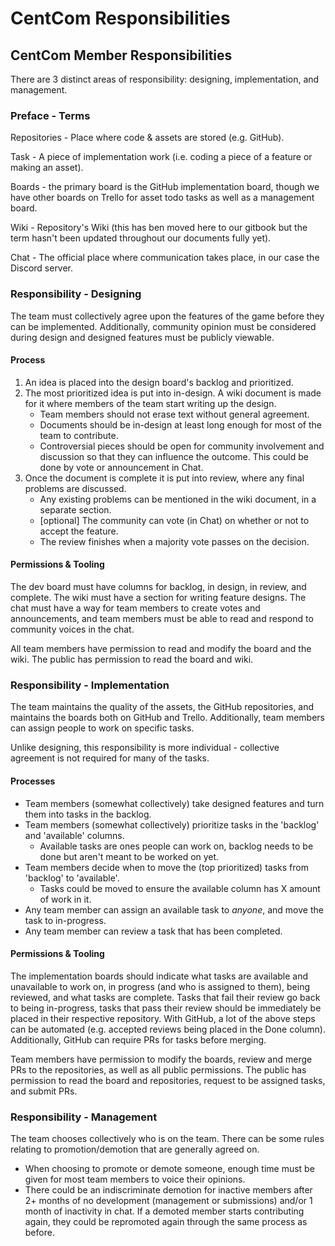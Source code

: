 # CentCom Responsibilities

## CentCom Member Responsibilities

There are 3 distinct areas of responsibility: designing, implementation, and management.

### Preface - Terms

Repositories - Place where code & assets are stored (e.g. GitHub).

Task - A piece of implementation work (i.e. coding a piece of a feature or making an asset).

Boards - the primary board is the GitHub implementation board, though we have other boards on Trello for asset todo tasks as well as a management board.

Wiki - Repository's Wiki (this has ben moved here to our gitbook but the term hasn't been updated throughout our documents fully yet).

Chat - The official place where communication takes place, in our case the Discord server.

### Responsibility - Designing

The team must collectively agree upon the features of the game before they can be implemented. Additionally, community opinion must be considered during design and designed features must be publicly viewable.

#### Process

1. An idea is placed into the design board's backlog and prioritized.
2. The most prioritized idea is put into in-design. A wiki document is made for it where members of the team start writing up the design.
   * Team members should not erase text without general agreement.
   * Documents should be in-design at least long enough for most of the team to contribute.
   * Controversial pieces should be open for community involvement and discussion so that they can influence the outcome. This could be done by vote or announcement in Chat.
3. Once the document is complete it is put into review, where any final problems are discussed.
   * Any existing problems can be mentioned in the wiki document, in a separate section.
   * \[optional] The community can vote (in Chat) on whether or not to accept the feature.
   * The review finishes when a majority vote passes on the decision.

#### Permissions & Tooling

The dev board must have columns for backlog, in design, in review, and complete. The wiki must have a section for writing feature designs. The chat must have a way for team members to create votes and announcements, and team members must be able to read and respond to community voices in the chat.

All team members have permission to read and modify the board and the wiki. The public has permission to read the board and wiki.

### Responsibility - Implementation

The team maintains the quality of the assets, the GitHub repositories, and maintains the boards both on GitHub and Trello. Additionally, team members can assign people to work on specific tasks.

Unlike designing, this responsibility is more individual - collective agreement is not required for many of the tasks.

#### Processes

* Team members (somewhat collectively) take designed features and turn them into tasks in the backlog.
* Team members (somewhat collectively) prioritize tasks in the 'backlog' and 'available' columns.
  * Available tasks are ones people can work on, backlog needs to be done but aren't meant to be worked on yet.
* Team members decide when to move the (top prioritized) tasks from 'backlog' to 'available'.
  * Tasks could be moved to ensure the available column has X amount of work in it.
* Any team member can assign an available task to _anyone_, and move the task to in-progress.
* Any team member can review a task that has been completed.

#### Permissions & Tooling

The implementation boards should indicate what tasks are available and unavailable to work on, in progress (and who is assigned to them), being reviewed, and what tasks are complete. Tasks that fail their review go back to being in-progress, tasks that pass their review should be immediately be placed in their respective repository. With GitHub, a lot of the above steps can be automated (e.g. accepted reviews being placed in the Done column). Additionally, GitHub can require PRs for tasks before merging.

Team members have permission to modify the boards, review and merge PRs to the repositories, as well as all public permissions. The public has permission to read the board and repositories, request to be assigned tasks, and submit PRs.

### Responsibility - Management

The team chooses collectively who is on the team. There can be some rules relating to promotion/demotion that are generally agreed on.

* When choosing to promote or demote someone, enough time must be given for most team members to voice their opinions.
* There could be an indiscriminate demotion for inactive members after 2+ months of no development (management or submissions) and/or 1 month of inactivity in chat. If a demoted member starts contributing again, they could be repromoted again through the same process as before.
